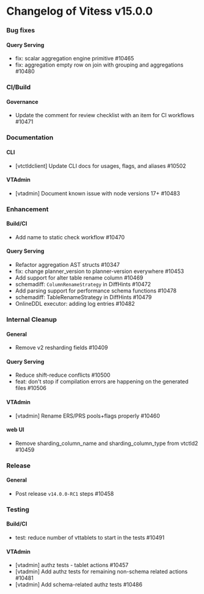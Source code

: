 # Changelog of Vitess v15.0.0

### Bug fixes 
#### Query Serving
 * fix: scalar aggregation engine primitive #10465
 * fix: aggregation empty row on join with grouping and aggregations #10480
### CI/Build 
#### Governance
 * Update the comment for review checklist with an item for CI workflows #10471
### Documentation 
#### CLI
 * [vtctldclient] Update CLI docs for usages, flags, and aliases #10502 
#### VTAdmin
 * [vtadmin] Document known issue with node versions 17+ #10483
### Enhancement 
#### Build/CI
 * Add name to static check workflow #10470 
#### Query Serving
 * Refactor aggregation AST structs #10347
 * fix: change planner_version to planner-version everywhere #10453
 * Add support for alter table rename column #10469
 * schemadiff: `ColumnRenameStrategy` in DiffHints #10472
 * Add parsing support for performance schema functions #10478
 * schemadiff: TableRenameStrategy in DiffHints #10479
 * OnlineDDL executor: adding log entries #10482
### Internal Cleanup 
#### General
 * Remove v2 resharding fields #10409 
#### Query Serving
 * Reduce shift-reduce conflicts #10500
 * feat: don't stop if compilation errors are happening on the generated files #10506 
#### VTAdmin
 * [vtadmin] Rename ERS/PRS pools+flags properly #10460 
#### web UI
 * Remove sharding_column_name and sharding_column_type from vtctld2 #10459
### Release 
#### General
 * Post release `v14.0.0-RC1` steps #10458
### Testing 
#### Build/CI
 * test: reduce number of vttablets to start in the tests #10491 
#### VTAdmin
 * [vtadmin] authz tests - tablet actions #10457
 * [vtadmin] Add authz tests for remaining non-schema related actions #10481
 * [vtadmin] Add schema-related authz tests #10486

